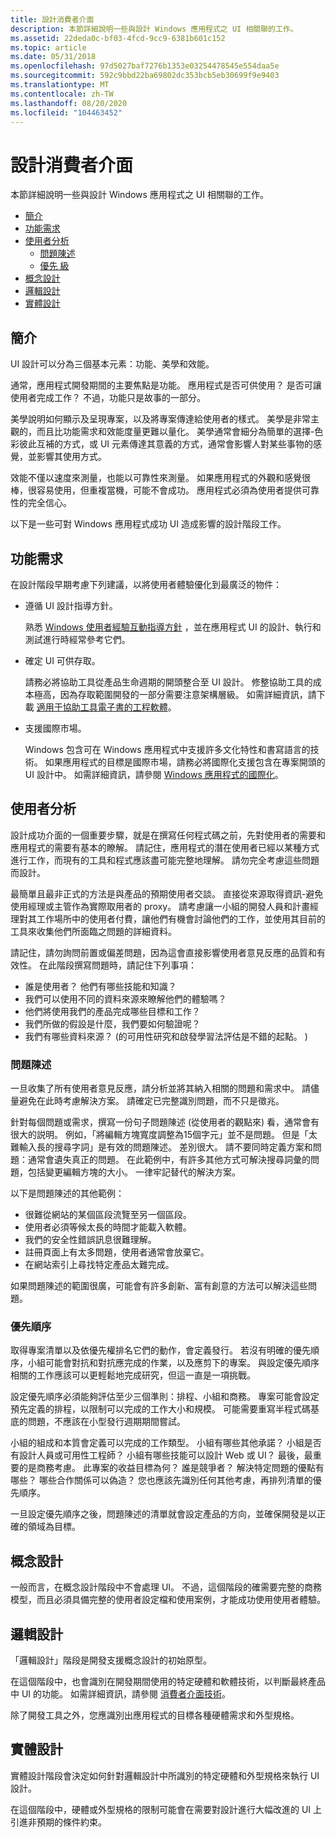 ```yaml
---
title: 設計消費者介面
description: 本節詳細說明一些與設計 Windows 應用程式之 UI 相關聯的工作。
ms.assetid: 22deda0c-bf03-4fcd-9cc9-6381b601c152
ms.topic: article
ms.date: 05/31/2018
ms.openlocfilehash: 97d5027baf7276b1353e03254478545e554daa5e
ms.sourcegitcommit: 592c9bbd22ba69802dc353bcb5eb30699f9e9403
ms.translationtype: MT
ms.contentlocale: zh-TW
ms.lasthandoff: 08/20/2020
ms.locfileid: "104463452"
---
```

# <a name="designing-a-user-interface"></a>設計消費者介面

本節詳細說明一些與設計 Windows 應用程式之 UI 相關聯的工作。

-   [簡介](#introduction)
-   [功能需求](#functional-requirements)
-   [使用者分析](#user-analysis)
    -   [問題陳述](#problem-statements)
    -   [優先 級](#priorities)
-   [概念設計](#conceptual-design)
-   [邏輯設計](#logical-design)
-   [實體設計](#physical-design)

## <a name="introduction"></a>簡介

UI 設計可以分為三個基本元素：功能、美學和效能。

通常，應用程式開發期間的主要焦點是功能。 應用程式是否可供使用？ 是否可讓使用者完成工作？ 不過，功能只是故事的一部分。

美學說明如何顯示及呈現專案，以及將專案傳達給使用者的樣式。 美學是非常主觀的，而且比功能需求和效能度量更難以量化。 美學通常會細分為簡單的選擇-色彩彼此互補的方式，或 UI 元素傳達其意義的方式，通常會影響人對某些事物的感覺，並影響其使用方式。

效能不僅以速度來測量，也能以可靠性來測量。 如果應用程式的外觀和感覺很棒，很容易使用，但重複當機，可能不會成功。 應用程式必須為使用者提供可靠性的完全信心。

以下是一些可對 Windows 應用程式成功 UI 造成影響的設計階段工作。

## <a name="functional-requirements"></a>功能需求

在設計階段早期考慮下列建議，以將使用者體驗優化到最廣泛的物件：

-   遵循 UI 設計指導方針。

    熟悉 [Windows 使用者經驗互動指導方針](../uxguide/guidelines.md) ，並在應用程式 UI 的設計、執行和測試進行時經常參考它們。

-   確定 UI 可供存取。

    請務必將協助工具從產品生命週期的開頭整合至 UI 設計。 修整協助工具的成本極高，因為存取範圍開發的一部分需要注意架構層級。 如需詳細資訊，請下載 [適用于協助工具電子書的工程軟體](https://www.microsoft.com/download/details.aspx?id=19262)。

-   支援國際市場。

    Windows 包含可在 Windows 應用程式中支援許多文化特性和書寫語言的技術。 如果應用程式的目標是國際市場，請務必將國際化支援包含在專案開頭的 UI 設計中。 如需詳細資訊，請參閱 [Windows 應用程式的國際化](../intl/international-support.md)。

## <a name="user-analysis"></a>使用者分析

設計成功介面的一個重要步驟，就是在撰寫任何程式碼之前，先對使用者的需要和應用程式的需要有基本的瞭解。 請記住，應用程式的潛在使用者已經以某種方式進行工作，而現有的工具和程式應該盡可能完整地理解。 請勿完全考慮這些問題而設計。

最簡單且最非正式的方法是與產品的預期使用者交談。 直接從來源取得資訊-避免使用經理或主管作為實際取用者的 proxy。 請考慮讓一小組的開發人員和計畫經理對其工作場所中的使用者付費，讓他們有機會討論他們的工作，並使用其目前的工具來收集他們所面臨之問題的詳細資料。

請記住，請勿詢問前置或偏差問題，因為這會直接影響使用者意見反應的品質和有效性。 在此階段撰寫問題時，請記住下列事項：

-   誰是使用者？ 他們有哪些技能和知識？
-   我們可以使用不同的資料來源來瞭解他們的體驗嗎？
-   他們將使用我們的產品完成哪些目標和工作？
-   我們所做的假設是什麼，我們要如何驗證呢？
-   我們有哪些資料來源？  (的可用性研究和啟發學習法評估是不錯的起點。 ) 

### <a name="problem-statements"></a>問題陳述

一旦收集了所有使用者意見反應，請分析並將其納入相關的問題和需求中。 請儘量避免在此時考慮解決方案。 請確定已完整識別問題，而不只是徵兆。

針對每個問題或需求，撰寫一份句子問題陳述 (從使用者的觀點來) 看，通常會有很大的説明。 例如，「將編輯方塊寬度調整為15個字元」並不是問題。 但是「太難輸入長的搜尋字詞」是有效的問題陳述。 差別很大。 請不要同時定義方案和問題：通常會遺失真正的問題。 在此範例中，有許多其他方式可解決搜尋詞彙的問題，包括變更編輯方塊的大小。 一律牢記替代的解決方案。

以下是問題陳述的其他範例：

-   很難從網站的某個區段流覽至另一個區段。
-   使用者必須等候太長的時間才能載入軟體。
-   我們的安全性錯誤訊息很難理解。
-   註冊頁面上有太多問題，使用者通常會放棄它。
-   在網站索引上尋找特定產品太難完成。

如果問題陳述的範圍很廣，可能會有許多創新、富有創意的方法可以解決這些問題。

### <a name="priorities"></a>優先順序

取得專案清單以及依優先權排名它們的動作，會定義發行。 若沒有明確的優先順序，小組可能會對抗和對抗應完成的作業，以及應剪下的專案。 與設定優先順序相關的工作應該可以更輕鬆地完成研究，但這一直是一項挑戰。

設定優先順序必須能夠評估至少三個準則：排程、小組和商務。 專案可能會設定預先定義的排程，以限制可以完成的工作大小和規模。 可能需要重寫半程式碼基底的問題，不應該在小型發行週期期間嘗試。

小組的組成和本質會定義可以完成的工作類型。 小組有哪些其他承諾？ 小組是否有設計人員或可用性工程師？ 小組有哪些技能可以設計 Web 或 UI？ 最後，最重要的是商務考慮。 此專案的收益目標為何？ 誰是競爭者？ 解決特定問題的優點有哪些？ 哪些合作關係可以偽造？ 您也應該先識別任何其他考慮，再排列清單的優先順序。

一旦設定優先順序之後，問題陳述的清單就會設定產品的方向，並確保開發是以正確的領域為目標。

## <a name="conceptual-design"></a>概念設計

一般而言，在概念設計階段中不會處理 UI。 不過，這個階段的確需要完整的商務模型，而且必須具備完整的使用者設定檔和使用案例，才能成功使用使用者體驗。

## <a name="logical-design"></a>邏輯設計

「邏輯設計」階段是開發支援概念設計的初始原型。

在這個階段中，也會識別在開發期間使用的特定硬體和軟體技術，以判斷最終產品中 UI 的功能。 如需詳細資訊，請參閱 [消費者介面技術](user-interface-technologies-for-windows-applications.md)。

除了開發工具之外，您應識別出應用程式的目標各種硬體需求和外型規格。

## <a name="physical-design"></a>實體設計

實體設計階段會決定如何針對邏輯設計中所識別的特定硬體和外型規格來執行 UI 設計。

在這個階段中，硬體或外型規格的限制可能會在需要對設計進行大幅改進的 UI 上引進非預期的條件約束。

 

 